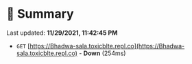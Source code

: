 # 📖 Summary
Last updated: **11/29/2021, 11:42:45 PM**

- `GET` [https://Bhadwa-sala.toxicblte.repl.co](https://Bhadwa-sala.toxicblte.repl.co) - **Down** (254ms)
